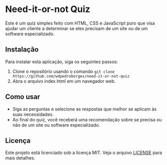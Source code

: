 # Need-it-or-not Quiz

Este é um quiz simples feito com HTML, CSS e JavaScript puro que visa ajudar um cliente a determinar se eles precisam de um site ou de um software especializado.

## Instalação

Para instalar esta aplicação, siga os seguintes passos:

1. Clone o repositório usando o comando `git clone https://github.com/wdpedroborges/need-it-or-not-quiz`
2. Abra o arquivo index.html em um navegador web.

## Como usar

- Siga as perguntas e selecione as respostas que melhor se aplicam às suas necessidades.
- Ao final do quiz, você receberá uma recomendação sobre se precisa ou não de um site ou software especializado.

## Licença

Este projeto está licenciado sob a licença MIT. Veja o arquivo [LICENSE](LICENSE.txt) para mais detalhes.